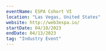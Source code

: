 ```yaml
---
eventName: ESPA Cohort VI
location: "Las Vegas, United States"
website: http://web3espa.io/
startDate: 04/10/2023
endDate: 04/13/2023
tag: "Industry Event"
---
```

